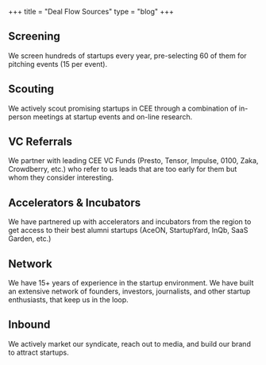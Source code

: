 +++
title = "Deal Flow Sources"
type = "blog"
+++

## Screening

We screen hundreds of startups every year, pre-selecting 60 of them for pitching events (15 per event).


## Scouting

We actively scout promising startups in CEE through a combination of in-person meetings at startup events and on-line research.


## VC Referrals

We partner with leading CEE VC Funds (Presto, Tensor, Impulse, 0100, Zaka, Crowdberry, etc.) who refer to us leads that are too early for them but whom they consider interesting.


## Accelerators & Incubators

We have partnered up with accelerators and incubators from the region to get access to their best alumni startups (AceON, StartupYard, InQb, SaaS Garden, etc.)


## Network

We have 15+ years of experience in the startup environment. We have built an extensive network of founders, investors, journalists, and other startup enthusiasts, that keep us in the loop.


## Inbound

We actively market our syndicate, reach out to media, and build our brand to attract startups.